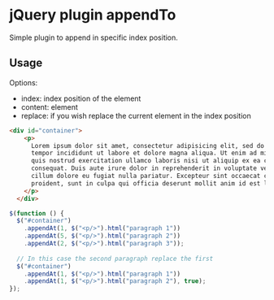 # jQuery plugin appendTo

Simple plugin to append in specific index position.

## Usage

Options:
* index: index position of the element
* content: element
* replace: if you wish replace the current element in the index position

```html
<div id="container">
    <p>
      Lorem ipsum dolor sit amet, consectetur adipisicing elit, sed do eiusmod
      tempor incididunt ut labore et dolore magna aliqua. Ut enim ad minim veniam,
      quis nostrud exercitation ullamco laboris nisi ut aliquip ex ea commodo
      consequat. Duis aute irure dolor in reprehenderit in voluptate velit esse
      cillum dolore eu fugiat nulla pariatur. Excepteur sint occaecat cupidatat non
      proident, sunt in culpa qui officia deserunt mollit anim id est laborum.
    </p>
  </div>
```
``` javascript
$(function () {
  $("#container")
    .appendAt(1, $("<p/>").html("paragraph 1"))
    .appendAt(5, $("<p/>").html("paragraph 2"))
    .appendAt(2, $("<p/>").html("paragraph 3"));
  
  // In this case the second paragraph replace the first
  $("#container")
    .appendAt(1, $("<p/>").html("paragraph 1"))
    .appendAt(1, $("<p/>").html("paragraph 2"), true);
});
```